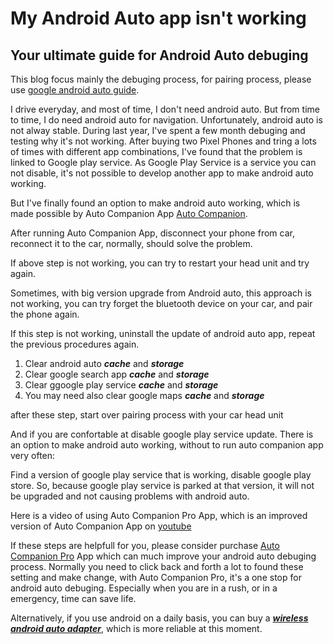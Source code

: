 <!-- Google tag (gtag.js) -->
<script async src="https://www.googletagmanager.com/gtag/js?id=G-1QPWPDVQ5F"></script>
<script>
  window.dataLayer = window.dataLayer || [];
  function gtag(){dataLayer.push(arguments);}
  gtag('js', new Date());

  gtag('config', 'G-1QPWPDVQ5F');
</script>
# My Android Auto app isn't working
## Your ultimate guide for Android Auto debuging

This blog focus mainly the debuging process, for pairing process, please use [google android auto guide](https://support.google.com/androidauto/answer/6348029?hl=en).

I drive everyday, and most of time, I don't need android auto. But from time to time, I do need android auto for navigation.
Unfortunately, android auto is not alway stable. During last year, I've spent a few month debuging and testing why it's not working.
After buying two Pixel Phones and tring a lots of times with different app combinations, I've found that the problem is linked to Google play service.
As Google Play Service  is a service you can not disable, it's not possible to develop another app to make android auto working.

But I've finally found an option to make android auto working, which is made possible  by Auto Companion App [Auto Companion](https://play.google.com/store/apps/details?id=com.ingenika.autocompanion).

After running Auto Companion App, disconnect your phone from car, reconnect it to the car, normally, should solve the problem.

If above step is not working, you can try to restart your head unit and try again.

Sometimes, with big version upgrade from Android auto, this approach is not working, you can try forget the bluetooth device on your car, and pair the phone again.

If this step is not working, uninstall the update of android auto app, repeat the previous procedures again. 
  1.  Clear android auto ***cache*** and ***storage***
  2.  Clear google search app ***cache*** and  ***storage***
  3.  Clear ggoogle play service ***cache*** and ***storage***
  4.  You may need also clear google maps ***cache*** and ***storage***

after these step, start over pairing process with your car head unit

And if you are confortable at disable google play service update. There is an option to make android auto working, without to run auto companion app very often:

Find a version of google play service that is working, disable google play store. So, because google play service is parked at that version, it will not be upgraded and not causing problems with android auto.

Here is a video of using Auto Companion Pro App, which is an improved version of Auto Companion App on [youtube](https://www.youtube.com/@Kluane)

If these steps are helpfull for you, please consider purchase [Auto Companion Pro](https://play.google.com/store/apps/details?id=com.ingenika.autocompanionpro) App which can much improve your android auto debuging process. Normally you need to click back and forth a lot to found these setting and make change, with Auto Companion Pro, it's a one stop for android auto debuging. Especially when you are in a rush, or in a emergency, time can save life.

Alternatively, if you use android on a daily basis, you can buy a ***<a target="_blank" href="https://www.amazon.com/gp/search?ie=UTF8&tag=ingenika05-20&linkCode=ur2&linkId=57d49a15f8840d6ed7605a8a7fca4cad&camp=1789&creative=9325&index=electronics&keywords=wireless android auto adapter">wireless android auto adapter</a>***, which is more reliable at this moment.

